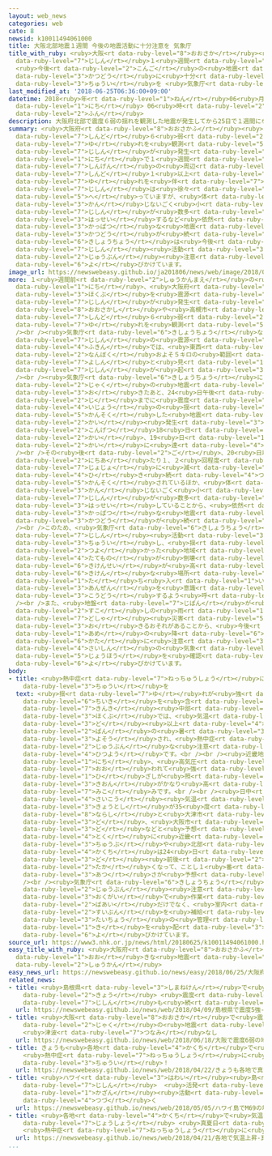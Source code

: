 ```yaml
---
layout: web_news
categories: web
cate: 8
newsid: k10011494061000
title: 大阪北部地震１週間 今後の地震活動に十分注意を 気象庁
title_with_ruby: <ruby>大阪<rt data-ruby-level="8">おおさか</rt></ruby><ruby>北部<rt data-ruby-level="3">ほくぶ</rt></ruby><ruby>地震<rt
  data-ruby-level="7">じしん</rt></ruby>１<ruby>週間<rt data-ruby-level="2">しゅうかん</rt></ruby>
  <ruby>今後<rt data-ruby-level="2">こんご</rt></ruby>の<ruby>地震<rt data-ruby-level="7">じしん</rt></ruby><ruby>活動<rt
  data-ruby-level="3">かつどう</rt></ruby>に<ruby>十分<rt data-ruby-level="2">じゅうぶん</rt></ruby><ruby>注意<rt
  data-ruby-level="3">ちゅうい</rt></ruby>を <ruby>気象庁<rt data-ruby-level="6">きしょうちょう</rt></ruby>
last_modified_at: '2018-06-25T06:36:00+09:00'
datetime: 2018<ruby>年<rt data-ruby-level="1">ねん</rt></ruby>06<ruby>月<rt data-ruby-level="1">がつ</rt></ruby>25<ruby>日<rt
  data-ruby-level="1">にち</rt></ruby> 06<ruby>時<rt data-ruby-level="2">じ</rt></ruby>36<ruby>分<rt
  data-ruby-level="2">ふん</rt></ruby>
description: 大阪府北部で震度６弱の揺れを観測した地震が発生してから25日で１週間になります。震源の周辺では、震度１以上の揺れを伴う地震は徐々に減っていますが、体に感じないごく小さな地震が数多く発生するなど依然として活発な地震活動が続いていて、気象庁は今後の地震活動に十分注意するよう呼びかけています。
summary: <ruby>大阪府<rt data-ruby-level="8">おおさかふ</rt></ruby><ruby>北部<rt data-ruby-level="3">ほくぶ</rt></ruby>で<ruby>震度<rt
  data-ruby-level="7">しんど</rt></ruby>６<ruby>弱<rt data-ruby-level="2">じゃく</rt></ruby>の<ruby>揺<rt
  data-ruby-level="7">ゆ</rt></ruby>れを<ruby>観測<rt data-ruby-level="5">かんそく</rt></ruby>した<ruby>地震<rt
  data-ruby-level="7">じしん</rt></ruby>が<ruby>発生<rt data-ruby-level="3">はっせい</rt></ruby>してから25<ruby>日<rt
  data-ruby-level="1">にち</rt></ruby>で１<ruby>週間<rt data-ruby-level="2">しゅうかん</rt></ruby>になります。<ruby>震源<rt
  data-ruby-level="7">しんげん</rt></ruby>の<ruby>周辺<rt data-ruby-level="4">しゅうへん</rt></ruby>では、<ruby>震度<rt
  data-ruby-level="7">しんど</rt></ruby>１<ruby>以上<rt data-ruby-level="4">いじょう</rt></ruby>の<ruby>揺<rt
  data-ruby-level="7">ゆ</rt></ruby>れを<ruby>伴<rt data-ruby-level="7">ともな</rt></ruby>う<ruby>地震<rt
  data-ruby-level="7">じしん</rt></ruby>は<ruby>徐々<rt data-ruby-level="7">じょじょ</rt></ruby>に<ruby>減<rt
  data-ruby-level="5">へ</rt></ruby>っていますが、<ruby>体<rt data-ruby-level="2">からだ</rt></ruby>に<ruby>感<rt
  data-ruby-level="3">かん</rt></ruby>じないごく<ruby>小<rt data-ruby-level="1">ちい</rt></ruby>さな<ruby>地震<rt
  data-ruby-level="7">じしん</rt></ruby>が<ruby>数多<rt data-ruby-level="2">かずおお</rt></ruby>く<ruby>発生<rt
  data-ruby-level="3">はっせい</rt></ruby>するなど<ruby>依然<rt data-ruby-level="7">いぜん</rt></ruby>として<ruby>活発<rt
  data-ruby-level="3">かっぱつ</rt></ruby>な<ruby>地震<rt data-ruby-level="7">じしん</rt></ruby><ruby>活動<rt
  data-ruby-level="3">かつどう</rt></ruby>が<ruby>続<rt data-ruby-level="4">つづ</rt></ruby>いていて、<ruby>気象庁<rt
  data-ruby-level="6">きしょうちょう</rt></ruby>は<ruby>今後<rt data-ruby-level="2">こんご</rt></ruby>の<ruby>地震<rt
  data-ruby-level="7">じしん</rt></ruby><ruby>活動<rt data-ruby-level="3">かつどう</rt></ruby>に<ruby>十分<rt
  data-ruby-level="2">じゅうぶん</rt></ruby><ruby>注意<rt data-ruby-level="3">ちゅうい</rt></ruby>するよう<ruby>呼<rt
  data-ruby-level="6">よ</rt></ruby>びかけています。
image_url: https://newswebeasy.github.io/ja201806/news/web/image/2018/06/25/K10011494061_1806250911_1806250929_01_02.jpg
more: １<ruby>週間前<rt data-ruby-level="2">しゅうかんまえ</rt></ruby>の<ruby>今月<rt data-ruby-level="2">こんげつ</rt></ruby>18<ruby>日<rt
  data-ruby-level="1">にち</rt></ruby>、<ruby>大阪府<rt data-ruby-level="8">おおさかふ</rt></ruby><ruby>北部<rt
  data-ruby-level="3">ほくぶ</rt></ruby>を<ruby>震源<rt data-ruby-level="7">しんげん</rt></ruby>とするマグニチュード6.1の<ruby>地震<rt
  data-ruby-level="7">じしん</rt></ruby>が<ruby>発生<rt data-ruby-level="3">はっせい</rt></ruby>し、<ruby>大阪市<rt
  data-ruby-level="8">おおさかし</rt></ruby>や<ruby>高槻市<rt data-ruby-level="8">たかつきし</rt></ruby>などで<ruby>震度<rt
  data-ruby-level="7">しんど</rt></ruby>６<ruby>弱<rt data-ruby-level="2">じゃく</rt></ruby>の<ruby>揺<rt
  data-ruby-level="7">ゆ</rt></ruby>れを<ruby>観測<rt data-ruby-level="5">かんそく</rt></ruby>しました。<br
  /><br /><ruby>気象庁<rt data-ruby-level="6">きしょうちょう</rt></ruby>などによりますと、この<ruby>地震<rt
  data-ruby-level="7">じしん</rt></ruby>の<ruby>震源<rt data-ruby-level="7">しんげん</rt></ruby><ruby>付近<rt
  data-ruby-level="4">ふきん</rt></ruby>では、<ruby>東西<rt data-ruby-level="2">とうざい</rt></ruby>およそ５キロ、<ruby>南北<rt
  data-ruby-level="2">なんぼく</rt></ruby>およそ５キロの<ruby>範囲<rt data-ruby-level="7">はんい</rt></ruby>で<ruby>余震<rt
  data-ruby-level="7">よしん</rt></ruby>と<ruby>見<rt data-ruby-level="1">み</rt></ruby>られる<ruby>地震<rt
  data-ruby-level="7">じしん</rt></ruby>が<ruby>起<rt data-ruby-level="3">お</rt></ruby>きているということです。<br
  /><br /><ruby>気象庁<rt data-ruby-level="6">きしょうちょう</rt></ruby>によりますと、<ruby>震度<rt data-ruby-level="7">しんど</rt></ruby>６<ruby>弱<rt
  data-ruby-level="2">じゃく</rt></ruby>の<ruby>地震<rt data-ruby-level="7">じしん</rt></ruby>が<ruby>起<rt
  data-ruby-level="3">お</rt></ruby>きたあと、24<ruby>日午後<rt data-ruby-level="2">にちごご</rt></ruby>10<ruby>時<rt
  data-ruby-level="2">じ</rt></ruby>までに<ruby>震度<rt data-ruby-level="7">しんど</rt></ruby>１<ruby>以上<rt
  data-ruby-level="4">いじょう</rt></ruby>の<ruby>揺<rt data-ruby-level="7">ゆ</rt></ruby>れを<ruby>観測<rt
  data-ruby-level="5">かんそく</rt></ruby>した<ruby>地震<rt data-ruby-level="7">じしん</rt></ruby>は40<ruby>回<rt
  data-ruby-level="2">かい</rt></ruby><ruby>発生<rt data-ruby-level="3">はっせい</rt></ruby>し、このうち<ruby>今月<rt
  data-ruby-level="2">こんげつ</rt></ruby>18<ruby>日<rt data-ruby-level="1">にち</rt></ruby>は21<ruby>回<rt
  data-ruby-level="2">かい</rt></ruby>、19<ruby>日<rt data-ruby-level="1">にち</rt></ruby>は12<ruby>回<rt
  data-ruby-level="2">かい</rt></ruby>に<ruby>達<rt data-ruby-level="4">たっ</rt></ruby>しました。<br
  /><br />その<ruby>後<rt data-ruby-level="2">ご</rt></ruby>、20<ruby>日以降<rt data-ruby-level="6">にちいこう</rt></ruby>は１<ruby>日当<rt
  data-ruby-level="2">にちあ</rt></ruby>たり１、２<ruby>回程度<rt data-ruby-level="5">かいていど</rt></ruby>と<ruby>徐々<rt
  data-ruby-level="7">じょじょ</rt></ruby>に<ruby>減<rt data-ruby-level="5">へ</rt></ruby>ってきていますが、<ruby>引<rt
  data-ruby-level="4">ひ</rt></ruby>き<ruby>続<rt data-ruby-level="4">つづ</rt></ruby>き<ruby>観測<rt
  data-ruby-level="5">かんそく</rt></ruby>されているほか、<ruby>体<rt data-ruby-level="2">からだ</rt></ruby>に<ruby>感<rt
  data-ruby-level="3">かん</rt></ruby>じないごく<ruby>小<rt data-ruby-level="1">ちい</rt></ruby>さな<ruby>地震<rt
  data-ruby-level="7">じしん</rt></ruby>が<ruby>数多<rt data-ruby-level="2">かずおお</rt></ruby>く<ruby>発生<rt
  data-ruby-level="3">はっせい</rt></ruby>していることから、<ruby>依然<rt data-ruby-level="7">いぜん</rt></ruby>として<ruby>活発<rt
  data-ruby-level="3">かっぱつ</rt></ruby>な<ruby>地震<rt data-ruby-level="7">じしん</rt></ruby><ruby>活動<rt
  data-ruby-level="3">かつどう</rt></ruby>が<ruby>続<rt data-ruby-level="4">つづ</rt></ruby>いているということです。<br
  /><br />このため、<ruby>気象庁<rt data-ruby-level="6">きしょうちょう</rt></ruby>は、<ruby>今後<rt data-ruby-level="2">こんご</rt></ruby>の<ruby>地震<rt
  data-ruby-level="7">じしん</rt></ruby><ruby>活動<rt data-ruby-level="3">かつどう</rt></ruby>に<ruby>注意<rt
  data-ruby-level="3">ちゅうい</rt></ruby>し、<ruby>揺<rt data-ruby-level="7">ゆ</rt></ruby>れの<ruby>強<rt
  data-ruby-level="2">つよ</rt></ruby>かった<ruby>地域<rt data-ruby-level="6">ちいき</rt></ruby>では<ruby>建物<rt
  data-ruby-level="4">たてもの</rt></ruby>が<ruby>倒壊<rt data-ruby-level="7">とうかい</rt></ruby>する<ruby>危険性<rt
  data-ruby-level="6">きけんせい</rt></ruby>が<ruby>高<rt data-ruby-level="2">たか</rt></ruby>くなっているおそれがあることから、<ruby>危険<rt
  data-ruby-level="6">きけん</rt></ruby>な<ruby>場所<rt data-ruby-level="3">ばしょ</rt></ruby>には<ruby>立<rt
  data-ruby-level="1">た</rt></ruby>ち<ruby>入<rt data-ruby-level="1">い</rt></ruby>らないなど<ruby>安全<rt
  data-ruby-level="3">あんぜん</rt></ruby>を<ruby>意識<rt data-ruby-level="5">いしき</rt></ruby>して<ruby>行動<rt
  data-ruby-level="3">こうどう</rt></ruby>するよう<ruby>呼<rt data-ruby-level="6">よ</rt></ruby>びかけています。<br
  /><br />また、<ruby>地盤<rt data-ruby-level="7">じばん</rt></ruby>が<ruby>緩<rt data-ruby-level="7">ゆる</rt></ruby>み、<ruby>少<rt
  data-ruby-level="2">すこ</rt></ruby>しの<ruby>雨<rt data-ruby-level="1">あめ</rt></ruby>でも<ruby>土砂<rt
  data-ruby-level="7">どしゃ</rt></ruby><ruby>災害<rt data-ruby-level="5">さいがい</rt></ruby>が<ruby>起<rt
  data-ruby-level="3">お</rt></ruby>きるおそれがあることから、<ruby>今後<rt data-ruby-level="2">こんご</rt></ruby>の<ruby>雨<rt
  data-ruby-level="1">あめ</rt></ruby>の<ruby>降<rt data-ruby-level="6">お</rt></ruby>り<ruby>方<rt
  data-ruby-level="6">かた</rt></ruby>に<ruby>注意<rt data-ruby-level="3">ちゅうい</rt></ruby>するとともに、<ruby>最新<rt
  data-ruby-level="4">さいしん</rt></ruby>の<ruby>気象<rt data-ruby-level="4">きしょう</rt></ruby><ruby>情報<rt
  data-ruby-level="5">じょうほう</rt></ruby>を<ruby>確認<rt data-ruby-level="7">かくにん</rt></ruby>するよう<ruby>呼<rt
  data-ruby-level="6">よ</rt></ruby>びかけています。
body:
- title: <ruby>熱中症<rt data-ruby-level="7">ねっちゅうしょう</rt></ruby>にも<ruby>十分<rt data-ruby-level="2">じゅうぶん</rt></ruby><ruby>注意<rt
    data-ruby-level="3">ちゅうい</rt></ruby>を
  text: <ruby>揺<rt data-ruby-level="7">ゆ</rt></ruby>れが<ruby>強<rt data-ruby-level="2">つよ</rt></ruby>かった<ruby>地域<rt
    data-ruby-level="6">ちいき</rt></ruby>を<ruby>含<rt data-ruby-level="7">ふく</rt></ruby>む<ruby>近畿<rt
    data-ruby-level="7">きんき</rt></ruby><ruby>中部<rt data-ruby-level="3">ちゅうぶ</rt></ruby>や<ruby>北部<rt
    data-ruby-level="3">ほくぶ</rt></ruby>では、<ruby>気温<rt data-ruby-level="3">きおん</rt></ruby>が30<ruby>度<rt
    data-ruby-level="3">ど</rt></ruby><ruby>以上<rt data-ruby-level="4">いじょう</rt></ruby>のことし１<ruby>番<rt
    data-ruby-level="2">ばん</rt></ruby>の<ruby>暑<rt data-ruby-level="3">あつ</rt></ruby>さが<ruby>予想<rt
    data-ruby-level="3">よそう</rt></ruby>され、<ruby>熱中症<rt data-ruby-level="7">ねっちゅうしょう</rt></ruby>にも<ruby>十分<rt
    data-ruby-level="2">じゅうぶん</rt></ruby>な<ruby>注意<rt data-ruby-level="3">ちゅうい</rt></ruby>が<ruby>必要<rt
    data-ruby-level="4">ひつよう</rt></ruby>です。<br /><br /><ruby>近畿地方<rt data-ruby-level="7">きんきちほう</rt></ruby>は25<ruby>日<rt
    data-ruby-level="1">にち</rt></ruby>、<ruby>高気圧<rt data-ruby-level="5">こうきあつ</rt></ruby>に<ruby>覆<rt
    data-ruby-level="7">おお</rt></ruby>われて<ruby>強<rt data-ruby-level="2">つよ</rt></ruby>い<ruby>日<rt
    data-ruby-level="1">ひ</rt></ruby>ざしが<ruby>照<rt data-ruby-level="4">て</rt></ruby>りつけ、<ruby>気温<rt
    data-ruby-level="3">きおん</rt></ruby>がかなり<ruby>高<rt data-ruby-level="2">たか</rt></ruby>くなる<ruby>見込<rt
    data-ruby-level="7">みこ</rt></ruby>みです。<br /><br /><ruby>日中<rt data-ruby-level="1">にっちゅう</rt></ruby>の<ruby>最高<rt
    data-ruby-level="4">さいこう</rt></ruby><ruby>気温<rt data-ruby-level="3">きおん</rt></ruby>は、<ruby>京都市<rt
    data-ruby-level="3">きょうとし</rt></ruby>が35<ruby>度<rt data-ruby-level="3">ど</rt></ruby>、<ruby>奈良市<rt
    data-ruby-level="8">ならし</rt></ruby>と<ruby>大津市<rt data-ruby-level="7">おおつし</rt></ruby>が33<ruby>度<rt
    data-ruby-level="3">ど</rt></ruby>、<ruby>大阪市<rt data-ruby-level="8">おおさかし</rt></ruby>が32<ruby>度<rt
    data-ruby-level="3">ど</rt></ruby>などと<ruby>予想<rt data-ruby-level="3">よそう</rt></ruby>され、<ruby>特<rt
    data-ruby-level="4">とく</rt></ruby>に<ruby>近畿<rt data-ruby-level="7">きんき</rt></ruby><ruby>中部<rt
    data-ruby-level="3">ちゅうぶ</rt></ruby>や<ruby>北部<rt data-ruby-level="3">ほくぶ</rt></ruby>の<ruby>各地<rt
    data-ruby-level="4">かくち</rt></ruby>は24<ruby>日<rt data-ruby-level="1">にち</rt></ruby>より３<ruby>度<rt
    data-ruby-level="3">ど</rt></ruby><ruby>前後<rt data-ruby-level="2">ぜんご</rt></ruby>も<ruby>高<rt
    data-ruby-level="2">たか</rt></ruby>くなって、ことし１<ruby>番<rt data-ruby-level="2">ばん</rt></ruby>の<ruby>暑<rt
    data-ruby-level="3">あつ</rt></ruby>さが<ruby>予想<rt data-ruby-level="3">よそう</rt></ruby>されています。<br
    /><br /><ruby>気象庁<rt data-ruby-level="6">きしょうちょう</rt></ruby>は、<ruby>熱中症<rt data-ruby-level="7">ねっちゅうしょう</rt></ruby>に<ruby>十分<rt
    data-ruby-level="2">じゅうぶん</rt></ruby><ruby>注意<rt data-ruby-level="3">ちゅうい</rt></ruby>し、<ruby>屋外<rt
    data-ruby-level="3">おくがい</rt></ruby>で<ruby>作業<rt data-ruby-level="3">さぎょう</rt></ruby>する<ruby>場合<rt
    data-ruby-level="2">ばあい</rt></ruby>だけでなく、<ruby>室内<rt data-ruby-level="2">しつない</rt></ruby>でもこまめに<ruby>水分<rt
    data-ruby-level="2">すいぶん</rt></ruby>を<ruby>補給<rt data-ruby-level="6">ほきゅう</rt></ruby>するなど、<ruby>体調<rt
    data-ruby-level="3">たいちょう</rt></ruby>の<ruby>管理<rt data-ruby-level="4">かんり</rt></ruby>に<ruby>気<rt
    data-ruby-level="1">き</rt></ruby>を<ruby>配<rt data-ruby-level="3">くば</rt></ruby>るよう<ruby>呼<rt
    data-ruby-level="6">よ</rt></ruby>びかけています。
source_url: https://www3.nhk.or.jp/news/html/20180625/k10011494061000.html
easy_title_with_ruby: <ruby>大阪府<rt data-ruby-level="8">おおさかふ</rt></ruby>の<ruby>大<rt
  data-ruby-level="1">おお</rt></ruby>きな<ruby>地震<rt data-ruby-level="7">じしん</rt></ruby>から１<ruby>週間<rt
  data-ruby-level="2">しゅうかん</rt></ruby>
easy_news_url: https://newswebeasy.github.io/news/easy/2018/06/25/大阪府の大きな地震から1週間
related_news:
- title: <ruby>島根県<rt data-ruby-level="3">しまねけん</rt></ruby>で<ruby>震度<rt data-ruby-level="7">しんど</rt></ruby>５<ruby>強<rt
    data-ruby-level="2">きょう</rt></ruby> <ruby>震度<rt data-ruby-level="7">しんど</rt></ruby>４の<ruby>地震<rt
    data-ruby-level="7">じしん</rt></ruby>も<ruby>続<rt data-ruby-level="4">つづ</rt></ruby>く
  url: https://newswebeasy.github.io/news/web/2018/04/09/島根県で震度5強-震度4の地震も続く
- title: <ruby>大阪<rt data-ruby-level="8">おおさか</rt></ruby>で<ruby>震度<rt data-ruby-level="7">しんど</rt></ruby>６<ruby>弱<rt
    data-ruby-level="2">じゃく</rt></ruby>の<ruby>地震<rt data-ruby-level="7">じしん</rt></ruby>
    <ruby>津波<rt data-ruby-level="7">つなみ</rt></ruby>なし
  url: https://newswebeasy.github.io/news/web/2018/06/18/大阪で震度6弱の地震-津波なし
- title: きょうも<ruby>各地<rt data-ruby-level="4">かくち</rt></ruby>で<ruby>真夏日<rt data-ruby-level="3">まなつび</rt></ruby>か
    <ruby>熱中症<rt data-ruby-level="7">ねっちゅうしょう</rt></ruby>に<ruby>十分<rt data-ruby-level="2">じゅうぶん</rt></ruby><ruby>注意<rt
    data-ruby-level="3">ちゅうい</rt></ruby>！
  url: https://newswebeasy.github.io/news/web/2018/04/22/きょうも各地で真夏日か-熱中症に十分注意
- title: <ruby>ハワイ<rt data-ruby-level="3">はわい</rt></ruby><ruby>島<rt data-ruby-level="3">とう</rt></ruby>でM6.9の<ruby>地震<rt
    data-ruby-level="7">じしん</rt></ruby>  <ruby>活発<rt data-ruby-level="3">かっぱつ</rt></ruby>な<ruby>火山<rt
    data-ruby-level="1">かざん</rt></ruby><ruby>活動<rt data-ruby-level="3">かつどう</rt></ruby><ruby>続<rt
    data-ruby-level="4">つづ</rt></ruby>く
  url: https://newswebeasy.github.io/news/web/2018/05/05/ハワイ島でM69の地震-活発な火山活動続く
- title: <ruby>各地<rt data-ruby-level="4">かくち</rt></ruby>で<ruby>気温<rt data-ruby-level="3">きおん</rt></ruby><ruby>上昇<rt
    data-ruby-level="7">じょうしょう</rt></ruby> <ruby>真夏日<rt data-ruby-level="3">まなつび</rt></ruby>のところも
    <ruby>熱中症<rt data-ruby-level="7">ねっちゅうしょう</rt></ruby>に<ruby>注意<rt data-ruby-level="3">ちゅうい</rt></ruby>
  url: https://newswebeasy.github.io/news/web/2018/04/21/各地で気温上昇-真夏日のところも-熱中症に注意
...
```

